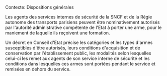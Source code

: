 Contexte: Dispositions générales

Les agents des services internes de sécurité de la SNCF et de la Régie autonome des transports parisiens peuvent être nominativement autorisés par l'autorité administrative compétente de l'Etat à porter une arme, pour le maniement de laquelle ils reçoivent une formation.

Un décret en Conseil d'Etat précise les catégories et les types d'armes susceptibles d'être autorisés, leurs conditions d'acquisition et de conservation par l'établissement public, les modalités selon lesquelles celui-ci les remet aux agents de son service interne de sécurité et les conditions dans lesquelles ces armes sont portées pendant le service et remisées en dehors du service.